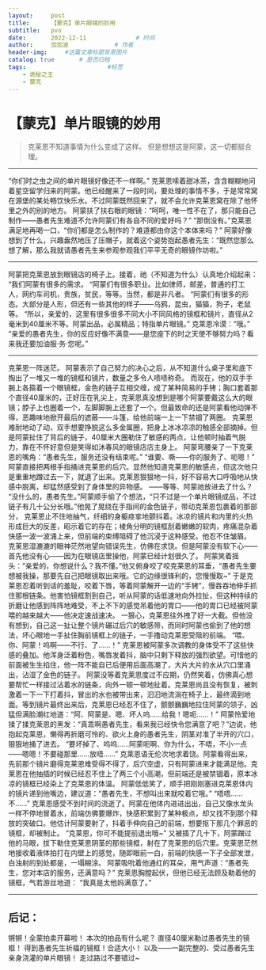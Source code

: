 ```yaml
---
layout:     post   	
title:      【蒙克】单片眼镜的妙用
subtitle:   pvo
date:       2022-12-11 				# 时间
author:     加加波 			# 作者
header-img:   	#这篇文章标题背景图片
catalog: true 		# 是否归档
tags:						#标签
    - 诡秘之主
    - 蒙克
---
```

# 【蒙克】单片眼镜的妙用

> 克莱恩不知道事情为什么变成了这样。 
> 但是想想这是阿蒙，这一切都挺合理。
***
“你们时之虫之间的单片眼镜好像还不一样啊。”
克莱恩嗦着甜冰茶，含含糊糊地问着星空留学归来的阿蒙。他已经醒来了一段时间，要处理的事情不多，于是常常窝在源堡的某处畅饮快乐水。不过阿蒙既然回来了，就不会允许克莱恩窝在除了他怀里之外的别的地方。
阿蒙扶了扶右眼的眼镜：“呵呵，唯一性不在了，那只能自己制作——愚者先生难道不允许阿蒙们有各自不同的爱好吗？”
“那倒没有。”克莱恩满足地再喝一口，“你们都是怎么制作的？难道都由你这个本体来吗？”
阿蒙好像想到了什么，兴趣盎然地压了压帽子，就着这个姿势抱起愚者先生：“既然您那么想了解，那么我就请愚者先生来参观参观我们平平无奇的眼镜作坊啦。”
***
阿蒙把克莱恩放到眼镜店的椅子上。接着，祂（不知道为什么）认真地介绍起来：
“我们阿蒙有很多的需求。
“阿蒙们有很多职业。比如律师，邮差，普通的打工人，网约车司机，贵族，贫民，等等。当然，都是非凡者。
“阿蒙们有很多的形态。大部分是人形，但还有一些其他的样子——乌鸦，昆虫，猫猫，狗子，老鼠等。
“所以，亲爱的，这里有很多很多不同大小不同风格的镜框和镜片，直径从2毫米到40厘米不等。阿蒙出品，必属精品；特指单片眼镜。”
克莱恩冷漠：“哦。”
“亲爱的愚者先生，你的反应好像不满意——是您座下的时之天使不够努力吗？看来我还要加油服·务·您呢。”
***
克莱恩一阵迷茫。
阿蒙表示了自己努力的决心之后，从不知道什么桌子里和底下掏出了一堆又一堆的镜框和镜片，数量之多令人啧啧称奇。
而现在，他的双手手腕上各箍着一个眼镜框，金色的链子互相交缠，成了某种简易的手铐；胸口套着那个直径40厘米的，正好压在乳尖上，克莱恩真没想到是哪个阿蒙要戴这么大的眼镜；脖子上也圈着一个，左脚脚腕上还套了一个。但最致命的还是阿蒙看他动弹不得，恶趣味地掀开最后的遮蔽——斗篷，给他前端一上一下禁锢了两圈。
克莱恩难耐地动了动，双手想要挣脱这么多金属圈，把身上冰冰凉凉的触感全部摘掉。但是阿蒙扯住了背后的链子，40厘米大圈勒住了敏感的两点，让他顿时抽着气脱力，靠在不怀好意但是笑得如沐春风的眼镜店店主身上。
阿蒙弯腰亲了一下克莱恩的嘴角：“愚者先生，服务还没有结束呢。”
“谁要、嘶——你的服务了、呃嗯！”
阿蒙直接把两根手指捅进克莱恩的后穴。显然他知道克莱恩的敏感点，但这次他只是重重地蹭过去一下，就退了出来。克莱恩狠狠地一抖，好不容易大口呼吸地从快感中脱离，却猛然感受到了身体里的异物感。
——等等、阿蒙祂放进去了什么？
“没什么的，愚者先生。”阿蒙顺手偷了个想法，“只不过是一个单片眼镜成品，不过链子有几十公分长哦。”他晃了晃绕在手指间的金色链子，带动克莱恩包裹着的那部分，
克莱恩止不住地抽气，纤细的身躯痉挛地颤抖着。冰凉的镜片和内里的火热形成巨大的反差，昭示着它的存在；棱角分明的镜框刮着嫩嫩的软肉，疼痛混杂着快感一波一波涌上来，但前端的束缚阻碍了他沉浸于这种感受。他忍不住皱眉。
克莱恩湿漉漉的眼神茫然地望向错误先生，仿佛在求饶。但是阿蒙没有软下心——首先他没有心——因为在眼镜店里操他，阿蒙已经计划很久了。
阿蒙笑着摇头：“亲爱的，你想说什么？我不懂。”他又俯身咬了咬克莱恩的耳垂，“愚者先生要想被我操，那要先自己把眼镜取出来哦。它的边缘很锋利的，您慢慢取~”
于是克莱恩忍着听到话的羞耻，咬着下唇，等着阿蒙解开一边的“手铐”，慢吞吞地伸手抓住那根链条。他害怕镜框割到自己，听从阿蒙的话低速地向外拉扯，但这种持续的折磨让他感到阵阵地难受，不上不下的感觉吊着他的胃口——他的胃口已经被阿蒙喂的越来越大——他决定速战速决。
一狠心，克莱恩往外拽了好一大截。但他没有想到，自己这一扯让整个镜片碾过后穴的敏感带，而同时阿蒙也偷到了他的想法，坏心眼地一手扯住胸前镜框上的链子，一手撸动克莱恩受阻的前端。
“喂、你、阿蒙！呜啊——不行、了……！”
克莱恩被阿蒙多次调教的身体受不了这些快感的叠加。他浑身泛着粉色，嘴唇发着抖，脑中只剩下释放的强烈欲望。可惜他的前面被生生掐住，他一阵不能自已后便用后面高潮了，大片大片的水从穴口里涌出，沾湿了金色的链子。
阿蒙没等着克莱恩度过不应期，仍然笑着，仿佛真心想要帮忙一样接过沾着水的链条，向外一顿一顿地扯着。克莱恩尚且没有恢复，被刺激着一下一下打着抖，冒出的水也被带出来，汩汩地流淌在椅子上，最终滴到地面。等到镜片最终出来后，克莱恩已经忍不住了，颤颤巍巍地拉住阿蒙的领子，凶猛但满脸潮红地道：“阿、阿蒙是、嗯、坏人呜……给我！嗯呃……！”
阿蒙怜爱地揉了揉克莱恩的黑发：“真乖啊愚者先生，看来我已经快令您满意了吧？”边说，他抱起克莱恩，懒得再折磨可怜的、欲火上身的愚者先生，阴茎对准了半开的穴口，狠狠地捅了进去。
“要坏掉了、呜呜……阿蒙呃啊、你为什么，不唔，不小一点——嗯嗯！不要碰那里……放唔……”
克莱恩语无伦次地求着饶。阿蒙看得出来，先前那个镜片磨得克莱恩难受得不得了，后穴空虚，只有阿蒙进来才能满足他。克莱恩在他抽插的时候已经忍不住上了两三个小高潮，但前端还是被禁锢着，原本冰凉的镜框已经染上了克莱恩的体温。
阿蒙低低笑了，顺手把刚刚塞进克莱恩体内的镜片递到他嘴边，建议道：“愚者先生，不想叫出来就咬着它哦。”
“唔唔……不……”
克莱恩感受不到时间的流逝了。阿蒙在他体内进进出出，自己又像水龙头一样不停地冒着水，前端仿佛要爆炸，快感积累到了某种极点，却又找不到那个释放的突破口。他估计阿蒙要射了，抖着手伸向自己的前端，想要抠下那几个罪恶的镜框，却被制止。
“克莱恩，你可不能提前退出哦~”
又被插了几十下，阿蒙蹭过他的马眼，拔下勒住克莱恩阴茎的那些镜框，射在了克莱恩的后穴里。克莱恩茫然地接收着液体拍打在内壁上的感觉，随即眼前一白，前端的快感一下子全部发泄，白浊射的到处都是，一塌糊涂。
阿蒙吸吮着他通红的耳朵，用气声道：“愚者先生，您对本店的服务，还满意吗？”
克莱恩胸膛起伏，但他已经无法顾及勒着他的镜框，气若游丝地道：
“我真是太他妈满意了。”
***
## 后记：
锵锵！全蒙拍卖开幕啦！
本次的拍品有什么呢？
直径40厘米勒过愚者先生的镜框！
得到愚者先生祈福的镜框！合适大小！
以及——一副完整的、受过愚者先生亲身浇灌的单片眼镜！
走过路过不要错过~
